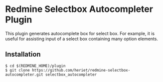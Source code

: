 # Redmine Selectbox Autocompleter Plugin

This plugin generates autocomplete box for select box.
For example, it is useful for assisting input of a select box containing many option elements. 

## Installation

```
$ cd $(REDMINE_HOME)/plugin
$ git clone https://github.com/heriet/redmine-selectbox-autocompleter.git selectbox_autocompleter
```
